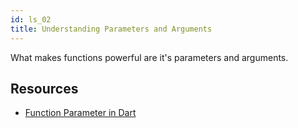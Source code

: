 ```yaml
---
id: ls_02
title: Understanding Parameters and Arguments
---
```


What makes functions powerful are it's parameters and arguments.

## Resources

- [Function Parameter in Dart](https://dart-tutorial.com/functions/function-parameter-in-dart/)
